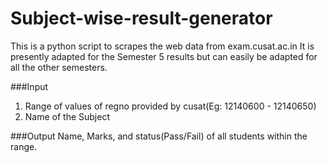 # Subject-wise-result-generator
This is a python script to scrapes the web data from exam.cusat.ac.in It is presently adapted for the Semester 5 results but can easily be adapted for all the other semesters.

###Input
1. Range of values of regno provided by cusat(Eg: 12140600 - 12140650)
2. Name of the Subject

###Output
Name, Marks, and status(Pass/Fail) of all students within the range.
